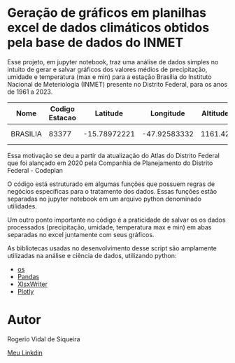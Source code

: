 # Geração de gráficos em planilhas excel de dados climáticos obtidos pela base de dados do INMET

Esse projeto, em jupyter notebook, traz uma análise de dados simples no intuito de gerar e salvar gráficos dos valores médios de precipitação, umidade e temperatura (max e min) para a estação Brasília do Instituto Nacional de Meteriologia (INMET) presente no Distrito Federal, para os anos de 1961 a 2023.

<div align="center">

| Nome       | Codigo Estacao | Latitude     | Longitude     | Altitude | Situacao | Data Inicial |
|------------|----------------|--------------|---------------|----------|----------|--------------|
| BRASILIA   | 83377          | -15.78972221 | -47.92583332  | 1161.42  | Operante | 1961-09-11   |

</div>

Essa motivação se deu a partir da atualização do Atlas do Distrito Federal que foi alançado em 2020 pela Companhia de Planejamento do Distrito Federal - Codeplan

O código está estruturado em algumas funções que possuem regras de negócios específicas para o tratamento dos dados. Essas funções estão separadas no jupyter notebook em um arquivo python denominado utilidades. 

Um outro ponto importante no código é a praticidade de salvar os os dados processados (precipitação, umidade, temperatura max e min) em abas separadas no excel juntamente com seus gráficos. 

As bibliotecas usadas no desenvolvimento desse script são amplamente utilizadas na análise e ciência de dados, utilizando python: 

  - [os](https://docs.python.org/3/library/os.html)
  - [Pandas](https://pandas.pydata.org/)
  - [XlsxWriter](https://xlsxwriter.readthedocs.io/)
  - [Plotly](https://plotly.com/python/)

# Autor
Rogerio Vidal de Siqueira

<a href="https://www.linkedin.com/in/rogerio-vidal-de-siqueira-9478aa136/" target="_blank" rel="noopener noreferrer">Meu Linkdin</a>
